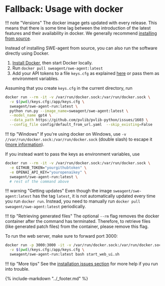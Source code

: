 # Fallback: Usage with docker

!!! note "Versions"
    The docker image gets updated with every release. This means that there is some
    time lag between the introduction of the latest features and their availability
    in docker.
    We generally recommend [installing from source](source.md).

Instead of installing SWE-agent from source, you can also run the software directly using Docker. 

1. [Install Docker](https://docs.docker.com/engine/install/), then start Docker locally.
2. Run `docker pull sweagent/swe-agent:latest`
3. Add your API tokens to a file `keys.cfg` as explained [here](keys.md) or pass them as
   environment variables.

Assuming that you create `keys.cfg` in the current directory, run

```bash
docker run --rm -it -v /var/run/docker.sock:/var/run/docker.sock \
  -v $(pwd)/keys.cfg:/app/keys.cfg \
  sweagent/swe-agent-run:latest \
  python run.py --image_name=sweagent/swe-agent:latest \
  --model_name gpt4 \
  --data_path https://github.com/pvlib/pvlib-python/issues/1603 \
  --config_file config/default_from_url.yaml  --skip_existing=False
```

!!! tip "Windows"
    If you're using docker on Windows, use `-v //var/run/docker.sock:/var/run/docker.sock`
    (double slash) to escape it ([more information](https://stackoverflow.com/a/47229180/)).

If you instead want to pass the keys as environment variables, use

```bash
docker run --rm -it -v /var/run/docker.sock:/var/run/docker.sock \
  -e GITHUB_TOKEN="yourgithubtoken" \
  -e OPENAI_API_KEY="youropenaikey" \
  sweagent/swe-agent-run:latest \
  # rest of the command above
```

!!! warning "Getting updates"
    Even though the image `sweagent/swe-agent:latest` has the tag `latest`,
    it is not automatically updated every time you run `docker run`. Instead,
    you need to manually run `docker pull sweagent/swe-agent:latest` periodically.

!!! tip "Retrieving generated files"
    The optional `--rm` flag removes the docker container after the command has terminated.
    Therefore, to retrieve files (like generated patch files) from the container, please
    remove this flag.

To run the web server, make sure to forward port 3000:

```bash
docker run -p 3000:3000 -it -v /var/run/docker.sock:/var/run/docker.sock \
  -v $(pwd)/keys.cfg:/app/keys.cfg \ 
  sweagent/swe-agent-run:latest bash start_web_ui.sh    
```

!!! tip "More tips"
    See the [installation issues section](tips.md) for more help if you run into
    trouble.
  
{% include-markdown "../_footer.md" %}